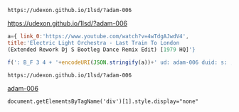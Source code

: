 ```
https://udexon.github.io/1lsd/?adam-006
```
<a href="https://udexon.github.io/1lsd/?adam-006">https://udexon.github.io/1lsd/?adam-006</a>

```js
a={ link_0:'https://www.youtube.com/watch?v=4wTdgAJwdV4', 
title:'Electric Light Orchestra - Last Train To London 
(Extended Rework Dj S Bootleg Dance Remix Edit) [1979 HQ]'}

f(': B_F 3 4 + '+encodeURI(JSON.stringify(a))+' ud: adam-006 duid: s: ; AJAX')
```

```
https://udexon.github.io/1lsd/?adam-006
```

<a href="https://udexon.github.io/1lsd/?adam-006">adam-006</a>

```
document.getElementsByTagName('div')[1].style.display="none"
```
